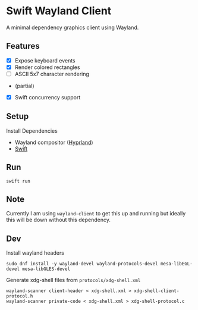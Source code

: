 # Swift Wayland Client

A minimal dependency graphics client using Wayland.

## Features 

- [x] Expose keyboard events
- [x] Render colored rectangles
- [ ] ASCII 5x7 character rendering
 - (partial)
- [x] Swift concurrency support

## Setup

Install Dependencies

- Wayland compositor ([Hyprland](https://hypr.land/))
- [Swift](https://www.swift.org/install)

## Run

```
swift run
```

## Note

Currently I am using `wayland-client` to get this up and running but ideally 
this will be down without this dependency.

## Dev

Install wayland headers

```console
sudo dnf install -y wayland-devel wayland-protocols-devel mesa-libEGL-devel mesa-libGLES-devel
```

Generate xdg-shell files from `protocols/xdg-shell.xml`

```console
wayland-scanner client-header < xdg-shell.xml > xdg-shell-client-protocol.h
wayland-scanner private-code < xdg-shell.xml > xdg-shell-protocol.c
```
